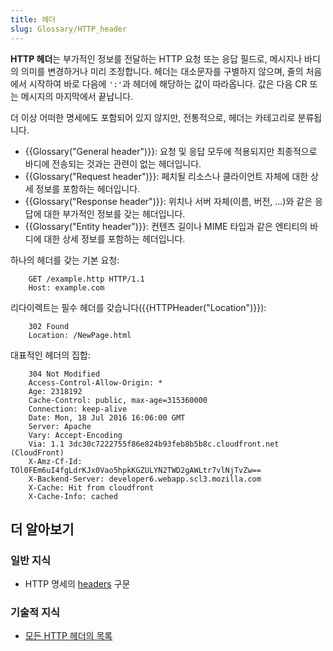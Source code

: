 ```yaml
---
title: 헤더
slug: Glossary/HTTP_header
---
```


**HTTP 헤더**는 부가적인 정보를 전달하는 HTTP 요청 또는 응답 필드로, 메시지나 바디의 의미를 변경하거나 미리 조정합니다. 헤더는 대소문자를 구별하지 않으며, 줄의 처음에서 시작하여 바로 다음에 `':'`과 헤더에 해당하는 값이 따라옵니다. 값은 다음 CR 또는 메시지의 마지막에서 끝납니다.

더 이상 어떠한 명세에도 포함되어 있지 않지만, 전통적으로, 헤더는 카테고리로 분류됩니다.

- {{Glossary("General header")}}: 요청 및 응답 모두에 적용되지만 최종적으로 바디에 전송되는 것과는 관련이 없는 헤더입니다.
- {{Glossary("Request header")}}: 페치될 리소스나 클라이언트 자체에 대한 상세 정보를 포함하는 헤더입니다.
- {{Glossary("Response header")}}: 위치나 서버 자체(이름, 버전, ...)와 같은 응답에 대한 부가적인 정보를 갖는 헤더입니다.
- {{Glossary("Entity header")}}: 컨텐츠 길이나 MIME 타입과 같은 엔티티의 바디에 대한 상세 정보를 포함하는 헤더입니다.

하나의 헤더를 갖는 기본 요청:

```
    GET /example.http HTTP/1.1
    Host: example.com
```

리다이렉트는 필수 헤더를 갖습니다({{HTTPHeader("Location")}}):

```
    302 Found
    Location: /NewPage.html
```

대표적인 헤더의 집합:

```
    304 Not Modified
    Access-Control-Allow-Origin: *
    Age: 2318192
    Cache-Control: public, max-age=315360000
    Connection: keep-alive
    Date: Mon, 18 Jul 2016 16:06:00 GMT
    Server: Apache
    Vary: Accept-Encoding
    Via: 1.1 3dc30c7222755f86e824b93feb8b5b8c.cloudfront.net (CloudFront)
    X-Amz-Cf-Id: TOl0FEm6uI4fgLdrKJx0Vao5hpkKGZULYN2TWD2gAWLtr7vlNjTvZw==
    X-Backend-Server: developer6.webapp.scl3.mozilla.com
    X-Cache: Hit from cloudfront
    X-Cache-Info: cached
```

## 더 알아보기

### 일반 지식

- HTTP 명세의 [headers](https://tools.ietf.org/html/rfc7230#section-3.2) 구문

### 기술적 지식

- [모든 HTTP 헤더의 목록](/ko/docs/Web/HTTP/Headers)
